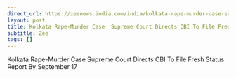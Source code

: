 ```yaml
---
direct_url: https://zeenews.india.com/india/kolkata-rape-murder-case-supreme-court-directs-cbi-to-file-fresh-status-report-by-september-17-2790396.html
layout: post
title: Kolkata Rape-Murder Case  Supreme Court Directs CBI To File Fresh Status Report By September 17
subtitle: Zee
tags: []
---
```


Kolkata Rape-Murder Case  Supreme Court Directs CBI To File Fresh Status Report By September 17
